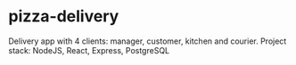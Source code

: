 # pizza-delivery
Delivery app with 4 clients: manager, customer, kitchen and courier. Project stack: NodeJS, React, Express, PostgreSQL
